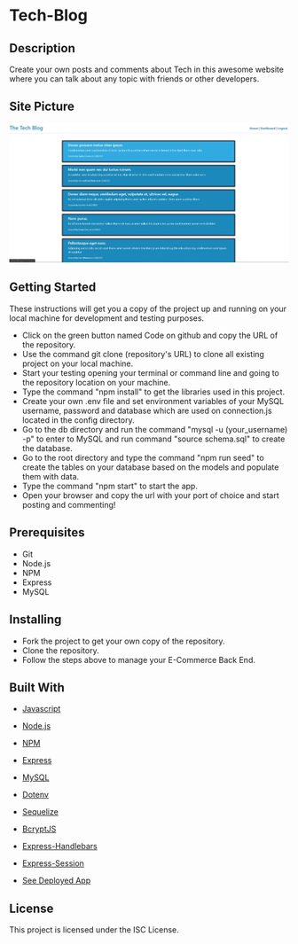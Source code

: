 # Tech-Blog

## Description

Create your own posts and comments about Tech in this awesome website where you can talk about any topic with friends or other developers.

## Site Picture

![Mock-Up](./assets/tech-blog.JPG)

## Getting Started

These instructions will get you a copy of the project up and running on your local machine for development and testing purposes.

* Click on the green button named Code on github and copy the URL of the repository.
* Use the command git clone (repository's URL) to clone all existing project on your local machine.
* Start your testing opening your terminal or command line and going to the repository location on your machine.
* Type the command "npm install" to get the libraries used in this project.
* Create your own .env file and set environment variables of your MySQL username, password and database which are used on connection.js located in the config directory.
* Go to the db directory and run the command "mysql -u (your_username) -p" to enter to MySQL and run command "source schema.sql" to create the database.
* Go to the root directory and type the command "npm run seed" to create the tables on your database based on the models and populate them with data.
* Type the command "npm start" to start the app.
* Open your browser and copy the url with your port of choice and start posting and commenting!

## Prerequisites

* Git
* Node.js
* NPM
* Express
* MySQL

## Installing

* Fork the project to get your own copy of the repository.
* Clone the repository.
* Follow the steps above to manage your E-Commerce Back End.

## Built With

* [Javascript](https://developer.mozilla.org/en-US/docs/Web/javascript)
* [Node.js](https://nodejs.org/en/)
* [NPM](https://docs.npmjs.com/)
* [Express](https://expressjs.com/)
* [MySQL](https://www.mysql.com/)
* [Dotenv](https://www.npmjs.com/package/dotenv)
* [Sequelize](https://sequelize.org/)
* [BcryptJS](https://www.npmjs.com/package/bcryptjs)
* [Express-Handlebars](https://www.npmjs.com/package/express-handlebars)
* [Express-Session](https://www.npmjs.com/package/express-session)

* [See Deployed App](https://frozen-spire-87692.herokuapp.com/)

## License

This project is licensed under the ISC License.
